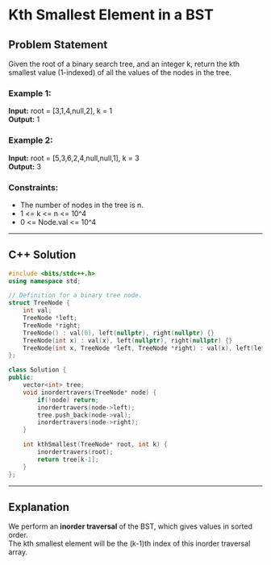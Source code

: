 
# Kth Smallest Element in a BST

## Problem Statement
Given the root of a binary search tree, and an integer k, return the kth smallest value (1-indexed) of all the values of the nodes in the tree.

### Example 1:
**Input:** root = [3,1,4,null,2], k = 1  
**Output:** 1  

### Example 2:
**Input:** root = [5,3,6,2,4,null,null,1], k = 3  
**Output:** 3  

### Constraints:
- The number of nodes in the tree is n.  
- 1 <= k <= n <= 10^4  
- 0 <= Node.val <= 10^4  

---

## C++ Solution

```cpp
#include <bits/stdc++.h>
using namespace std;

// Definition for a binary tree node.
struct TreeNode {
    int val;
    TreeNode *left;
    TreeNode *right;
    TreeNode() : val(0), left(nullptr), right(nullptr) {}
    TreeNode(int x) : val(x), left(nullptr), right(nullptr) {}
    TreeNode(int x, TreeNode *left, TreeNode *right) : val(x), left(left), right(right) {}
};

class Solution {
public:
    vector<int> tree;
    void inordertravers(TreeNode* node) {
        if(!node) return;
        inordertravers(node->left);
        tree.push_back(node->val);
        inordertravers(node->right);
    }

    int kthSmallest(TreeNode* root, int k) {
        inordertravers(root);
        return tree[k-1];
    }
};
```

---

## Explanation
We perform an **inorder traversal** of the BST, which gives values in sorted order.  
The kth smallest element will be the (k-1)th index of this inorder traversal array.
